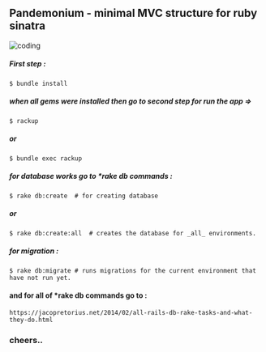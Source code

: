 ## Pandemonium - minimal MVC structure for ruby sinatra

![coding](https://cdn.dribbble.com/users/26222/screenshots/1395942/ruby2.gif)

##### First step :

    $ bundle install
##### when all gems were installed then go to second step for run the app =>

    $ rackup
   ##### or
   

    $ bundle exec rackup
  ##### for database works go to ****rake db*** commands :
  

    $ rake db:create  # for creating database
   ##### or 
   

    $ rake db:create:all  # creates the database for _all_ environments.
   ##### for migration :
   

    $ rake db:migrate # runs migrations for the current environment that have not run yet.

#### and for all of *rake db commands go to :

    https://jacopretorius.net/2014/02/all-rails-db-rake-tasks-and-what-they-do.html
   
   ### cheers..
